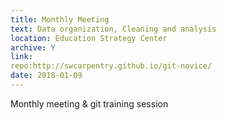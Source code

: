 ```yaml
---
title: Monthly Meeting
text: Data organization, Cleaning and analysis
location: Education Strategy Center
archive: Y
link: 
repo:http://swcarpentry.github.io/git-novice/
date: 2018-01-09
---
```

Monthly meeting & git training session
